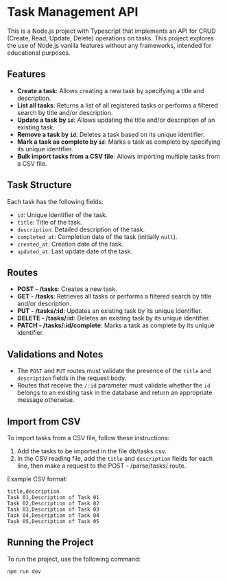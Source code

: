 # Task Management API

This is a Node.js project with Typescript that implements an API for CRUD (Create, Read, Update, Delete) operations on tasks. This project explores the use of Node.js vanilla features without any frameworks, intended for educational purposes.

## Features

- **Create a task**: Allows creating a new task by specifying a title and description.
- **List all tasks**: Returns a list of all registered tasks or performs a filtered search by title and/or description.
- **Update a task by `id`**: Allows updating the title and/or description of an existing task.
- **Remove a task by `id`**: Deletes a task based on its unique identifier.
- **Mark a task as complete by `id`**: Marks a task as complete by specifying its unique identifier.
- **Bulk import tasks from a CSV file**: Allows importing multiple tasks from a CSV file.

## Task Structure

Each task has the following fields:

- `id`: Unique identifier of the task.
- `title`: Title of the task.
- `description`: Detailed description of the task.
- `completed_at`: Completion date of the task (initially `null`).
- `created_at`: Creation date of the task.
- `updated_at`: Last update date of the task.

## Routes

- **POST - /tasks**: Creates a new task.
- **GET - /tasks**: Retrieves all tasks or performs a filtered search by title and/or description.
- **PUT - /tasks/:id**: Updates an existing task by its unique identifier.
- **DELETE - /tasks/:id**: Deletes an existing task by its unique identifier.
- **PATCH - /tasks/:id/complete**: Marks a task as complete by its unique identifier.

## Validations and Notes

- The `POST` and `PUT` routes must validate the presence of the `title` and `description` fields in the request body.
- Routes that receive the `/:id` parameter must validate whether the `id` belongs to an existing task in the database and return an appropriate message otherwise.

## Import from CSV

To import tasks from a CSV file, follow these instructions:

1. Add the tasks to be imported in the file db/tasks.csv.
2. In the CSV reading file, add the `title` and `description` fields for each line, then make a request to the POST - /parse/tasks/ route.

Example CSV format:

```
title,description
Task 01,Description of Task 01
Task 02,Description of Task 02
Task 03,Description of Task 03
Task 04,Description of Task 04
Task 05,Description of Task 05
```

## Running the Project

To run the project, use the following command:

```
npm run dev
```
